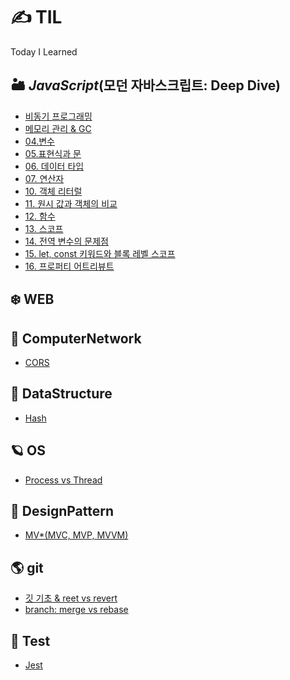 # ✍ TIL

Today I Learned

## 🏜 _JavaScript_(모던 자바스크립트: Deep Dive)
- [비동기 프로그래밍](https://github.com/Minse5k/TIL/blob/main/JavaScript/%EB%B9%84%EB%8F%99%EA%B8%B0%20%ED%94%84%EB%A1%9C%EA%B7%B8%EB%9E%98%EB%B0%8D.md)
- [메모리 관리 & GC](https://github.com/Minse5k/TIL/blob/main/JavaScript/Javascript%EC%9D%98%20%EB%A9%94%EB%AA%A8%EB%A6%AC%20%EA%B4%80%EB%A6%AC&GC.md)
- [04.변수](https://github.com/Minse5k/TIL/blob/main/JavaScript/04%EC%9E%A5%20%EB%B3%80%EC%88%98.md)
- [05.표현식과 문](https://github.com/Minse5k/TIL/blob/main/JavaScript/05%EC%9E%A5%20%ED%91%9C%ED%98%84%EC%8B%9D%EA%B3%BC%20%EB%AC%B8.md)
- [06. 데이터 타입](https://github.com/Minse5k/TIL/blob/main/JavaScript/06%EC%9E%A5%20%EB%8D%B0%EC%9D%B4%ED%84%B0%20%ED%83%80%EC%9E%85.md)
- [07. 연산자](https://github.com/Minse5k/TIL/blob/main/JavaScript/07%EC%9E%A5%20%EC%97%B0%EC%82%B0%EC%9E%90.md)
- [10. 객체 리터럴](https://github.com/Minse5k/TIL/blob/main/JavaScript/10%EC%9E%A5%20%EA%B0%9D%EC%B2%B4%20%EB%A6%AC%ED%84%B0%EB%9F%B4.md)
- [11. 원시 값과 객체의 비교](https://github.com/Minse5k/TIL/blob/main/JavaScript/11%EC%9E%A5%20%EC%9B%90%EC%8B%9C%20%EA%B0%92%EA%B3%BC%20%EA%B0%9D%EC%B2%B4%EC%9D%98%20%EB%B9%84%EA%B5%90.md)
- [12. 함수](https://github.com/Minse5k/TIL/blob/main/JavaScript/12%EC%9E%A5%20%ED%95%A8%EC%88%98.md)
- [13. 스코프](https://github.com/Minse5k/TIL/blob/main/JavaScript/13%EC%9E%A5%20%EC%8A%A4%EC%BD%94%ED%94%84.md)
- [14. 전역 변수의 문제점](https://github.com/Minse5k/TIL/blob/main/JavaScript/14%EC%9E%A5%20%EC%A0%84%EC%97%AD%20%EB%B3%80%EC%88%98%EC%9D%98%20%EB%AC%B8%EC%A0%9C%EC%A0%90.md)
- [15. let, const 키워드와 블록 레벨 스코프](https://github.com/Minse5k/TIL/blob/main/JavaScript/15%EC%9E%A5%20let%2C%20const%20%ED%82%A4%EC%9B%8C%EB%93%9C%EC%99%80%20%EB%B8%94%EB%A1%9D%20%EB%A0%88%EB%B2%A8%20%EC%8A%A4%EC%BD%94%ED%94%84.md)
- [16. 프로퍼티 어트리뷰트](https://github.com/Minse5k/TIL/blob/main/JavaScript/16%EC%9E%A5%20%ED%94%84%EB%A1%9C%ED%8D%BC%ED%8B%B0%20%EC%96%B4%ED%8A%B8%EB%A6%AC%EB%B7%B0%ED%8A%B8.md)

## ❄️ WEB

## 🌌 ComputerNetwork
- [CORS](https://github.com/Minse5k/TIL/blob/main/Network/CORS.md)

## 🐙 DataStructure
- [Hash](https://github.com/Minse5k/TIL/blob/main/DataStructure/Hash.md)

## 🪐 OS
- [Process vs Thread](https://github.com/Minse5k/TIL/blob/main/OS/Process%20VS%20Thread.md)

## 🎎 DesignPattern
- [MV*(MVC, MVP, MVVM)](https://github.com/Minse5k/TIL/blob/main/DesignPattern/MV.(MVC%2C%20MVP%2C%20MVVM%20%EB%B9%84%EA%B5%90).md)

## 🌎 git
- [깃 기초 & reet vs revert](https://github.com/Minse5k/TIL/blob/main/git/%EA%B9%83%20%EA%B8%B0%EC%B4%88_revert&reset_.md)
- [branch: merge vs rebase](https://github.com/Minse5k/TIL/blob/main/git/branch%20merge%20vs%20rebase.md)

## 🚧 Test
- [Jest](https://github.com/Minse5k/TIL/blob/main/Test/Jest.md)
